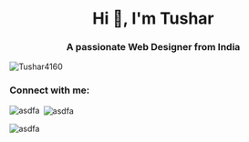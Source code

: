 <h1 align="center">Hi 👋, I'm Tushar</h1>
<h3 align="center">A passionate Web Designer from India</h3>

<p align="left"> <img src="https://komarev.com/ghpvc/?username=Tushar4160&label=Profile%20views&color=0e75b6&style=flat" alt="Tushar4160" /> </p>

<h3 align="left">Connect with me:</h3>
<p align="left">
</p>

<p><img align="left" src="https://github-readme-stats.vercel.app/api/top-langs?username=asdfa&show_icons=true&locale=en&layout=compact" alt="asdfa" /></p>

<p>&nbsp;<img align="center" src="https://github-readme-stats.vercel.app/api?username=asdfa&show_icons=true&locale=en" alt="asdfa" /></p>

<p><img align="center" src="https://github-readme-streak-stats.herokuapp.com/?user=asdfa&" alt="asdfa" /></p>
